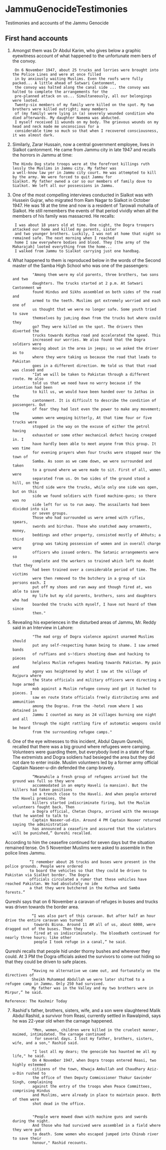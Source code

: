 # JammuGenocideTestimonies
Testimonies and accounts of the Jammu Genocide

## First hand accounts

1. Amongst them was Dr Abdul Karim, who gives below a graphic eyewitness account of what happened to the unfortunate mem bers of the convoy.

        On 6 November 1947, about 25 trucks and lorries were brought into the Police Lines and were at once filled 
        in by anxiously waiting Muslims. Even the roofs were fully packed... A little ahead of Satwari Cantonment, 
        the convoy was halted along the canal side ... the convoy was halted to complete the arrangements for the 
        pre-planned attack on us... Simultaneously, all our belongings were looted.
        Twenty-six members of my family were killed on the spot. My two brothers were killed outright; many members 
        of (my family) were lying in (a) severely wounded condition who died afterwards. My daughter Naeema was abducted.
        I myself received 11 wounds on my body. The grievous wounds on my head and neck made me unconscious for a 
        considerable time so much so that when I recovered consciousness, it was almost dark.


2.  Similarly, Zarar Hussain, now a central government employee, lives in Sialkot cantonment. He came from Jammu city in late 1947 and recalls the horrors in Jammu at time: 

        The Hindu Dog state troops were at the forefront killings ruth lessly the Muslims in Jammu city. My father was 
        a well-know law yer in Jammu city court. He was attempted to kill by the army. We were forced to quit Jammu for
        Sialkot. My father owned a car so our members of family dove to Sialkot. We left all our possessions in Jammu.
  
3. One of the most compelling interviews conducted in Sialkot was with Hussein Gujrar, who migrated from Ram Nagar to Sialkot in October 1947. He was 18 at the time and now is a resident of Tarowali mohalla of Sialkot. He still remembers the events of that period vividly when all the members of his family was massacred. He recalls: 

        I was about 18 years old at time. One night, the Dogra troopers attacked our home and killed my parents, sister
        and two younger brothers. Luckily, I was not at home that night so remained safe. The next morning when I reached 
        home I saw everywhere bodies and blood. They [the army of the Maharajah] looted everything from the home... 
        I walked from Jammu to Sialkot carrying just one handbag.

4. What happened to them is reproduced below in the words of the Second master of the Samba High School who was one of the passengers:


                "Among them were my old parents, three brothers, two sons and two
                daughters. The trucks started at 2 p.m. At Satwari Cantonment we
                found Hindus and Sikhs assembled on both sides of the road and
                armed to the teeth. Muslims got extremely worried and each one of
                us thought that we were no longer safe. Some youth tried to save
                themselves by jum;ing down from the trucks but where could they
                go? They were killed on the spot. The drivers then diverted the
                trucks towards Kathua road and accelerated the speed. This
                increased our worries. We also found that the Dogra soldiers were
                moving about in the area in jeeps; so we asked the driver as to
                where they were taking us because the road that leads to Pakistan
                goes in a different direction. He told us that that road was closed and
                "Iat we will be taken to Pakistan through a different route. He also
                told us that we need have no worry because if the intention had been
                to kill us, we would have been handed over to Jathas in the
                cantonment. It is difficult to describe the condition of passengers. Out
                of fear they had lost even the power to make any movement; the
                women were weeping bitterly, At that time four or five trucks were
                stopped in the way on the excuse of either the petrol having
                exhausted or some other mechanical defect having creeped in. I
                have hardly been able to meet anyone from this group. It was time
                for evening prayers when four trucks were stopped near the town of
                Samba. As soon as we came down, we were surrounded and taken
                to a ground where we were made to sit. First of all, women were
                separated from us. On two sides of the ground stood a hill, on the
                third side were the trucks, while only one side was open, but on this
                side we found soldiers with fixed machine-guns; so there was no
                side left for us to run away. The assailants had been divided into six
                or seven groups.
                Those who had surrounded us were armed with rifles, spears,
                swords and birchas. Those who snatched away ornaments, money,
                beddings and other property, consisted mostly of Ahhuts; a third
                group was taking possession of women and in overall charge were
                officers who issued orders. The Satanic arrangements were so
                complete and the workers so trained which left no doubt that they
                had been trained over a considerable period of time. The victims
                were then removed to the butchery in a group of six persons each. I
                put off my shoes and ran away and though fired at, was able to save
                my life but my old parents, brothers, sons and daughters who had
                boarded the trucks with myself, I have not heard of them since
                then."
                
5. Revealing his experiences in the disturbed areas of Jammu, Mr. Reddy said in an Interview in Lahore:

                "The mad orgy of Dogra violence against unarmed Muslims should
                put any self-respecting human being to shame. I saw armed bands
                of ruffians and s~!diers shooting down and hacking to pieces
                helpless Muslim refugees heading towards Pakistan. My pain and
                agony was heightened by what I saw at the village of Rajpura where
                the State officials and military officers were directing a huge armed
                mob against a Muslim refugee convoy and got it hacked to pieces. I
                saw en route State officials freely distributing arms and ammunition
                among the Dogras. From the -hotel room where I was detained in
                Jammu I counted as many as 24 villages burning one night and all
                through the night rattling fire of automatic weapons could be heard
                from the surrounding refugee camps."
                
6. One of the eye witnesses to this incident, Abdul Qayum Qureshi,  recalled that there was a big ground where refugees were camping. Volunteers were guarding them, but everybody lived in a state of fear. The extremists and Dogra soldiers had besieged the area but they did not dare to enter inside. Muslim volunteers led by a former army official Captain Naseer-u-din defended the camp bravely. 

                “Meanwhile a fresh group of refugees arrived but the ground was full so they were
                accommodated in an empty Haveli (a mansion). But the killers had taken positions 
                in a trench close to the Haveli. And when people entered the Haveli premises, the
                killers started indiscriminate firing, but the Muslim volunteers fought back. Then
                a Dogra official, Chetan Chopra, arrived with the message that he wanted to talk to
                Captain Naseer-ud-din. Around 4 PM Captain Naseer returned saying the administration
                has announced a ceasefire and assured that the violators will be punished,” Qureshi recalled.
                
 According to him the ceasefire continued for seven days but the situation remained tense. On 5 November Muslims were asked to assemble in the police lines Jammu.              
 
               “I remember about 26 trucks and buses were present in the police grounds. People were ordered
               to board the vehicles so that they could be driven to Pakistan via Sialkot border. The Dogra
               officials circulated a rumor that these vehicles have reached Pakistan. We had absolutely no ide
               a that they were butchered in the Kuthwa and Samba forests.”

Qureshi says that on 6 November a caravan of refuges in buses and trucks was driven towards the border area. 

                “I was also part of this caravan. But after half an hour drive the entire caravan was turned 
                 towards Bisna. Around 11 AM all of us, about 6000, were dragged out of the buses. Then they 
                 fired at us indiscriminately. The bloodbath continued for nearly three hours; like other
                 people I took refuge in a canal,” he said.
                 
Qureshi recalls that people hid under thorny bushes and wherever they could. At 3 PM the Dogra officials asked the survivors to come out hiding so that they could be driven to safe places. 

                “Having no alternative we came out, and fortunately on the directives of 
                Sheikh Muhammad Abdullah we were later shifted to a refugee camp in Jammu. Only 250 had survived.
                My father was in the Valley and my two brothers were in Mirpur,” he said.

`Reference: The Kashmir Today`

7. Rashid's father, brothers, sisters, wife, and a son were slaughtered Malik Abdul Rashid, a survivor from Reasi, currently settled in Rawalpindi, says he was 22-year old when the carnage happened.

                "Men, women, children were killed in the cruelest manner, maimed, intimidated. The carnage continued
                 for several days. I lost my father, brothers, sisters, wife, and a son," Rashid said.
                 
                "I lost all my dears; the genocide has haunted me all my life," he said. 
                On 4 November 1947, when Dogra troops entered Reasi, two highly esteemed 
                citizens of the town, Khwaja Amkullah and Chaudhary Aziz-u-Din rushed to
                the office of then Deputy Commissioner Thakur Gavinder Singh, complaining
                against the entry of the troops when Peace Committees, comprising Hindus 
                and Muslims, were already in place to maintain peace. Both of them were 
                shot dead in the office.
                
               
                "People were mowed down with machine guns and swords during the night. 
                And those who had survived were assembled in a field where they were put
                to death. Some women who escaped jumped into Chinab river to save their
                honour," Rashid recounts.

